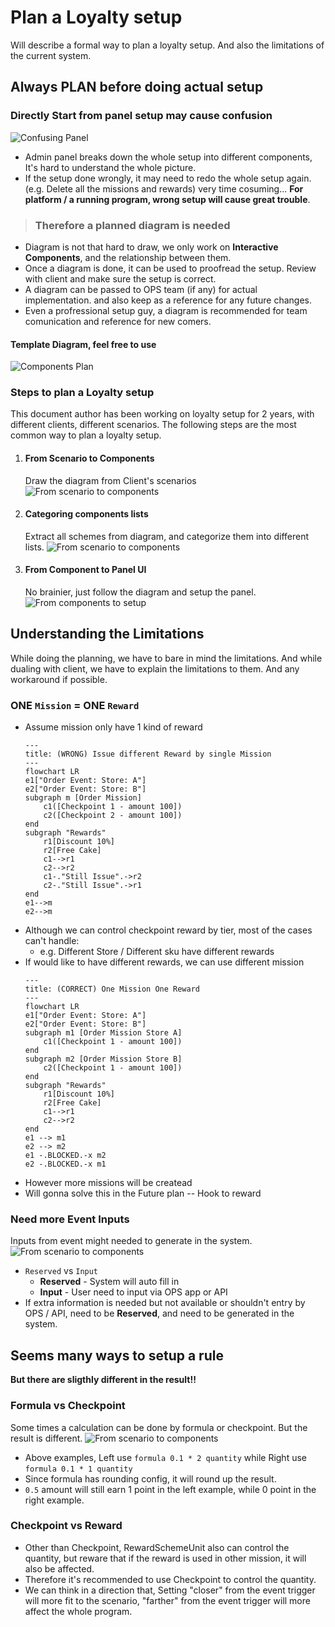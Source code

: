 # Plan a Loyalty setup
Will describe a formal way to plan a loyalty setup. And also the limitations of the current system.

## Always **PLAN** before doing actual setup

### Directly Start from panel setup may cause confusion

![Confusing Panel](../img/graph-confusing-panel.png)
 - Admin panel breaks down the whole setup into different components, It's hard to understand the whole picture.
 - If the setup done wrongly, it may need to redo the whole setup again. (e.g. Delete all the missions and rewards) very time cosuming... **For platform / a running program, wrong setup will cause great trouble**.
> ### Therefore a planned diagram is needed
 - Diagram is not that hard to draw, we only work on **Interactive Components**, and the relationship between them.
 - Once a diagram is done, it can be used to proofread the setup. Review with client and make sure the setup is correct.
 - A diagram can be passed to OPS team (if any) for actual implementation. and also keep as a reference for any future changes.
 - Even a profressional setup guy, a diagram is recommended for team comunication and reference for new comers.
#### Template Diagram, feel free to use
![Components Plan](../img/template-components-plan.png)


### Steps to plan a Loyalty setup
This document author has been working on loyalty setup for 2 years, with different clients, different scenarios. The following steps are the most common way to plan a loyalty setup.

1. #### From Scenario to Components
    Draw the diagram from Client's scenarios
    ![From scenario to components](../img/graph-from-scenarios-to-diagram.png)

2. #### Categoring components lists
    Extract all schemes from diagram, and categorize them into different lists.
    ![From scenario to components](../img/graph-diagram-to-component-lists.png)
1. #### From Component to Panel UI
    No brainier, just follow the diagram and setup the panel.
    ![From components to setup](../img/graph-from-components-to-setup.png)

## Understanding the **Limitations**
While doing the planning, we have to bare in mind the limitations. And while dualing with client, we have to explain the limitations to them. And any workaround if possible.

### ONE `Mission` = ONE `Reward`
- Assume mission only have 1 kind of reward
    ```mermaid
    ---
    title: (WRONG) Issue different Reward by single Mission
    ---
    flowchart LR
    e1["Order Event: Store: A"]
    e2["Order Event: Store: B"]
    subgraph m [Order Mission]
        c1([Checkpoint 1 - amount 100])
        c2([Checkpoint 2 - amount 100])
    end
    subgraph "Rewards"
        r1[Discount 10%]
        r2[Free Cake]
        c1-->r1
        c2-->r2
        c1-."Still Issue".->r2
        c2-."Still Issue".->r1
    end
    e1-->m
    e2-->m
    ```
- Although we can control checkpoint reward by tier, most of the cases can't handle:
    - e.g. Different Store / Different sku have different rewards
- If would like to have different rewards, we can use different mission
    ```mermaid
    ---
    title: (CORRECT) One Mission One Reward
    ---
    flowchart LR
    e1["Order Event: Store: A"]
    e2["Order Event: Store: B"]
    subgraph m1 [Order Mission Store A]
        c1([Checkpoint 1 - amount 100])
    end
    subgraph m2 [Order Mission Store B]
        c2([Checkpoint 1 - amount 100])
    end
    subgraph "Rewards"
        r1[Discount 10%]
        r2[Free Cake]
        c1-->r1
        c2-->r2
    end
    e1 --> m1
    e2 --> m2
    e1 -.BLOCKED.-x m2
    e2 -.BLOCKED.-x m1
    ```
- However more missions will be createad
- Will gonna solve this in the Future plan -- Hook to reward

### Need more Event Inputs
Inputs from event might needed to generate in the system.
![From scenario to components](../img/ui-ops-unable-entry-fields.png)
- `Reserved` vs `Input`
    - **Reserved** - System will auto fill in
    - **Input** - User need to input via OPS app or API
- If extra information is needed but not available or shouldn't entry by OPS / API, need to be **Reserved**, and need to be generated in the system.


## Seems many ways to setup a rule
**But there are sligthly different in the result!!**

### Formula vs Checkpoint
Some times a calculation can be done by formula or checkpoint. But the result is different.
![From scenario to components](../img/ui-different-in-formula-and-checkpoint-quantity.png)

- Above examples, Left use `formula 0.1 * 2 quantity` while Right use `formula 0.1 * 1 quantity`
- Since formula has rounding config, it will round up the result.
- `0.5` amount will still earn 1 point in the left example, while 0 point in the right example.

### Checkpoint vs Reward
 - Other than Checkpoint, RewardSchemeUnit also can control the quantity, but reware that if the reward is used in other mission, it will also be affected.
 - Therefore it's recommended to use Checkpoint to control the quantity.
 - We can think in a direction that, Setting "closer" from the event trigger will more fit to the scenario, "farther" from the event trigger will more affect the whole program.